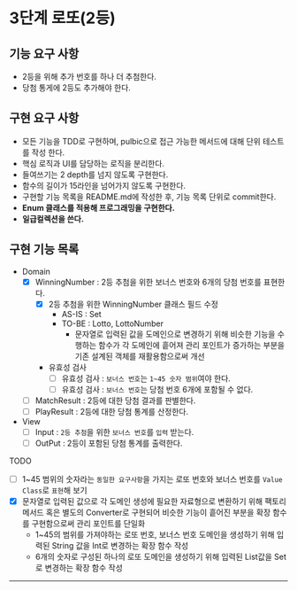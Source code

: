 3단계 로또(2등)
===

## 기능 요구 사항
* 2등을 위해 추가 번호를 하나 더 추첨한다.
* 당첨 통게에 2등도 추가해야 한다.

## 구현 요구 사항
* 모든 기능을 TDD로 구현하며, pulbic으로 접근 가능한 메서드에 대해 단위 테스트를 작성 한다.
* 핵심 로직과 UI를 담당하는 로직을 분리한다.
* 들여쓰기는 2 depth를 넘지 않도록 구현한다.
* 함수의 길이가 15라인을 넘어가지 않도록 구현한다.
* 구현할 기능 목록을 README.md에 작성한 후, 기능 목록 단위로 commit한다.
* **Enum 클래스를 적용해 프로그래밍을 구현한다.**
* **일급컬렉션을 쓴다.**

## 구현 기능 목록
* Domain
  * [x] WinningNumber : 2등 추첨을 위한 보너스 번호와 6개의 당첨 번호를 표현한다.
    * [x] 2등 추첨을 위한 WinningNumber 클래스 필드 수정
      * AS-IS : Set<LottoNumber> 
      * TO-BE : Lotto, LottoNumber
        * 문자열로 입력된 값을 도메인으로 변경하기 위해 비슷한 기능을 수행하는 함수가 각 도메인에 흩어져 관리 포인트가 증가하는 부분을 기존 설계된 객체를 재활용함으로써 개선 
    * 유효성 검사
      * [ ] 유효성 검사 : `보너스 번호`는 `1~45 숫자 범위`여야 한다.
      * [ ] 유효성 검사 : `보너스 번호`는 당첨 번호 6개에 포함될 수 없다.  
  * [ ] MatchResult : 2등에 대한 당첨 결과를 판별한다. 
  * [ ] PlayResult : 2등에 대한 당첨 통계를 산정한다. 
* View
  * [ ] Input : `2등 추첨`을 위한 `보너스 번호`를 `입력` 받는다.
  * [ ] OutPut : 2등이 포함된 당첨 통계를 출력한다.

TODO
- [ ] 1~45 범위의 숫자라는 `동일한 요구사항`을 가지는 로또 번호와 보너스 번호를 `Value Class`로 `표현`해 보기
- [x] 문자열로 입력된 값으로 각 도메인 생성에 필요한 자료형으로 변환하기 위해 팩토리 메서드 혹은 별도의 Converter로 구현되어 비슷한 기능이 흩어진 부분을 확장 함수를 구현함으로써 관리 포인트를 단일화
  - 1~45의 범위를 가져야하는 로또 번호, 보너스 번호 도메인을 생성하기 위해 입력된 String 값을 Int로 변경하는 확장 함수 작성
  - 6개의 숫자로 구성된 하나의 로또 도메인을 생성하기 위해 입력된 List<String>값을 Set<Int>로 변경하는 확장 함수 작성
---
